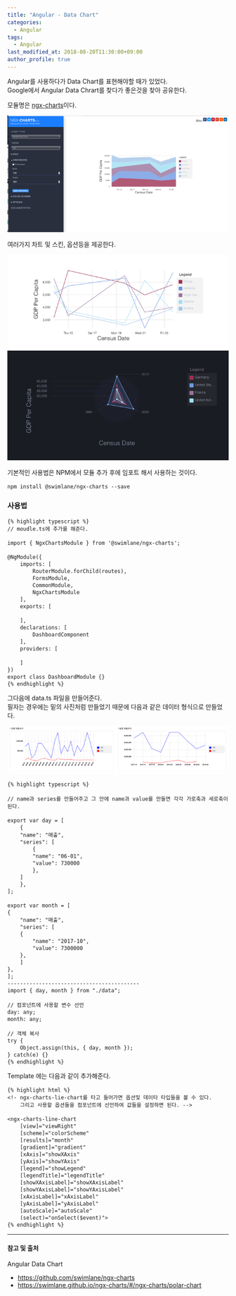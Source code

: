 ```yaml
---
title: "Angular - Data Chart"
categories: 
  - Angular
tags:
  - Angular
last_modified_at: 2018-08-20T11:30:00+09:00
author_profile: true
---
```

Angular를 사용하다가 Data Chart를 표현해야할 때가 있었다. <br />
Google에서 Angular Data Chrart를 찾다가 좋은것을 찾아 공유한다.

모듈명은 [ngx-charts](https://swimlane.github.io/ngx-charts/#/ngx-charts/area-chart-stacked)이다.

![1](/assets/img/posts/angular/dataChart/1.png)

여러가지 차트 및 스킨, 옵션등을 제공한다.

![2](/assets/img/posts/angular/dataChart/2.png)
![3](/assets/img/posts/angular/dataChart/3.png)

기본적인 사용법은 NPM에서 모듈 추가 후에 임포트 해서 사용하는 것이다.

    npm install @swimlane/ngx-charts --save

### 사용법

    {% highlight typescript %}
    // moudle.ts에 추가를 해준다.

    import { NgxChartsModule } from '@swimlane/ngx-charts';

    @NgModule({
        imports: [
            RouterModule.forChild(routes),
            FormsModule,
            CommonModule,
            NgxChartsModule
        ],
        exports: [
            
        ],
        declarations: [
            DashboardComponent
        ],
        providers: [
            
        ]
    })
    export class DashboardModule {}
    {% endhighlight %}

그다음에 data.ts 파일을 만들어준다.<br />
필자는 경우에는 밑의 사진처럼 만들었기 때문에 다음과 같은 데이터 형식으로 만들었다.

![4](/assets/img/posts/angular/dataChart/4.png)

    {% highlight typescript %}

    // name과 series를 만들어주고 그 안에 name과 value를 만들면 각각 가로축과 세로축이 된다.

    export var day = [
        {
        "name": "매출",
        "series": [
            {
            "name": "06-01",
            "value": 730000
            },
        ]
        },
    ];

    export var month = [
    {
        "name": "매출",
        "series": [
        {
            "name": "2017-10",
            "value": 7300000
        },
        ]
    },
    ];
    ------------------------------------------
    import { day, month } from "./data";

    // 컴포넌트에 사용할 변수 선언
    day: any;
    month: any;

    // 객체 복사
    try {
        Object.assign(this, { day, month });
    } catch(e) {}
    {% endhighlight %}

Template 에는 다음과 같이 추가해준다.

    {% highlight html %}
    <!- ngx-charts-lie-chart를 타고 들어가면 옵션및 데이타 타입들을 볼 수 있다.
        그리고 사용할 옵션들을 컴포넌트에 선언하여 값들을 설정하면 된다. -->

    <ngx-charts-line-chart 
        [view]="viewRight" 
        [scheme]="colorScheme" 
        [results]="month" 
        [gradient]="gradient" 
        [xAxis]="showXAxis" 
        [yAxis]="showYAxis"
        [legend]="showLegend" 
        [legendTitle]="legendTitle"
        [showXAxisLabel]="showXAxisLabel" 
        [showYAxisLabel]="showYAxisLabel" 
        [xAxisLabel]="xAxisLabel"
        [yAxisLabel]="yAxisLabel" 
        [autoScale]="autoScale" 
        (select)="onSelect($event)">
    {% endhighlight %}


---
#### 참고 및 출처

Angular Data Chart

- <https://github.com/swimlane/ngx-charts>
- <https://swimlane.github.io/ngx-charts/#/ngx-charts/polar-chart>
